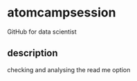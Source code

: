 # atomcampsession
GitHub for data scientist
## description
checking and analysing the read me option
